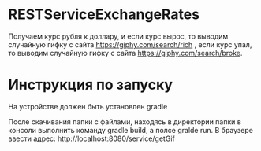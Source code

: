 # RESTServiceExchangeRates
Получаем курс рубля к доллару, и eсли курс вырос, то выводим случайную гифку с сайта https://giphy.com/search/rich
, если курс упал, то выводим случайную гифку с сайта https://giphy.com/search/broke.


# Инструкция по запуску
На устройстве должен быть установлен gradle

После скачивания папки с файлами, находясь в директории папки в консоли выполнить команду gradle build, а полсе gralde run.
В браузере ввести адрес: http://localhost:8080/service/getGif

